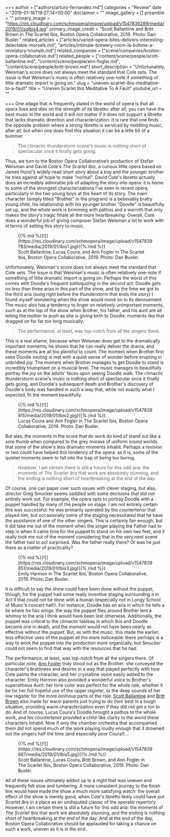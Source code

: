 +++
author = ["authors/arturo-fernandez.md"]
categories = "Review"
date = "2019-01-18T19:27:14+00:00"
disclaimer = ""
image_gallery = []
preamble = ""
primary_image = "https://res.cloudinary.com/schmopera/image/upload/v1547839289/media/2019/01/sqIbis4.jpg"
primary_image_credit = "Scott Ballantine and Britt Brown in The Scarlet Ibis, Boston Opera Collaborative, 2019. Photo: Dan Busler."
related_articles = ["articles/varied-opera-bites-delivers-interesting-delectable-morsels.md", "articles/intimate-brewery-room-la-bohme-a-revelatory-triumph.md"]
related_companies = ["scene/companies/boston-opera-collaborative.md"]
related_people = ["content/scene/people/scott-ballantine.md", "content/scene/people/ann-fogler.md", "content/scene/people/britt-brown.md"]
short_description = "Unfortunately, Weisman's score does not always meet the standard that Cote sets. The issue is that Weisman's music is often relatively one-note if something of little dramatic import is going on."
slug = "uneven-scarlet-ibis-meditative-to-a-fault"
title = "Uneven Scarlet Ibis Meditative To A Fault"
youtube_url = ""

+++
One adage that is frequently stated in the world of opera is that all opera lives and dies on the strength of its libretto: after all, you can have the best music in the world and it will not matter if it does not support a libretto that lacks dramatic direction and characterization. It is rare that one finds the opposite problem where a strong libretto is serviced by middling music, after all, but when one does find this situation it can be a little bit of a bummer.

> The climactic thunderstorm scene's music is nothing short of spectacular once it finally gets going.

Thus, we turn to the Boston Opera Collaborative’s production of Stefan Weisman and David Cote's _The Scarlet Ibis_, a curious little opera based on James Hurst's widely-read short story about a boy and the younger brother he tries against all hope to make "normal". David Cote's libretto actually does an incredibly admirable job of adapting the story into opera: it is home to some of the strongest characterizations I've seen in recent opera, particularly in the two young boys at the heart of its story. The main character (simply titled "Brother" in the program) is a believably bratty young child, his relationship with his younger brother "Doodle" is beautifully set up, and the whole work is brimming with pathos and a warmth that only makes the story's tragic finale all the more heartbreaking. Overall, Cote does a wonderful job of giving composer Stefan Weisman a lot to work with in terms of setting this story to music.

<figure data-type="image">{{% md %}}![](https://res.cloudinary.com/schmopera/image/upload/v1547839783/media/2019/01/Ibis1.jpg){{% /md %}}

<figcaption>Scott Ballantine, Lucas Coura, and Ann Fogler in The Scarlet Ibis, Boston Opera Collaborative, 2019. Photo: Dan Busler.</figcaption>

</figure>

Unfortunately, Weisman's score does not always meet the standard that Cote sets. The issue is that Weisman's music is often relatively one-note if something of little dramatic import is going on. Perhaps the worst of this comes with Doodle's frequent soliloquizing in the second act: Doodle gets no less than three arias in this part of the show, and by the time we got to the third aria (sung right before the thunderstorm that ends the story) I found myself wondering when the show would move on to its denouement. The music also has a tendency to linger on relatively unimportant moments, such as at the top of the show when Brother, his father, and his aunt are all telling the mother to push as she is giving birth to Doodle: moments like that dragged on for far too long musically.

> The performance, at least, was top-notch from all the singers there.

This is a real shame, because when Weisman does get to the dramatically important moments, he shows that he can really deliver the drama, and these moments are all too plentiful to count. The moment when Brother first sees Doodle smiling is met with a quiet sense of wonder before erupting in unbridled joy. The moment when Brother manages to get Doodle to stand is incredibly triumphant on a musical level. The music manages to beautifully portray the joy on the adults' faces upon seeing Doodle walk. The climactic thunderstorm scene's music is nothing short of spectacular once it finally gets going, and Doodle's subsequent death and Brother's discovery of Doodle's body was handled in such a way that, while not exactly what I expected, fit the moment beautifully.

<figure data-type="image">{{% md %}}![](https://res.cloudinary.com/schmopera/image/upload/v1547839815/media/2019/01/Ibis2.jpg){{% /md %}}

<figcaption>Lucas Coura and Ann Fogler in The Scarlet Ibis, Boston Opera Collaborative, 2019. Photo: Dan Busler.</figcaption>

</figure>

But alas, the moments in the score that do work do kind of stand out like a sore thumb when compared to the grey morass of uniform sound worlds that some of the show's less dramatic moments inhabit. Perhaps a revision or two could have helped this tendency of the opera: as it is, some of the quieter moments seem to fall into the trap of being too boring.

> However, I am certain there is still a future for this odd aria: the moments of _The Scarlet Ibis_ that work are absolutely stunning, and the ending is nothing short of heartbreaking at the end of the day.

Of course, one can paper over such issues with clever staging, but alas, director Greg Smucker seems saddled with some decisions that did not entirely work out. For example, the opera opts to portray Doodle with a puppet handled by many of the people on stage. I am not entirely certain this was successful: he was primarily operated by the countertenor that played him, but occasionally some of the staging necessitated that he have the assistance of one of the other singers. This is certainly fair enough, but it did take me out of the moment when the singer playing the Father had to step in when it came time for the puppet to stand on his own two feet, and it really took me out of the moment considering that in the very next scene the father had to act surprised. Was the father really there? Or was he just there as a matter of practicality?

<figure data-type="image">{{% md %}}![](https://res.cloudinary.com/schmopera/image/upload/v1547839851/media/2019/01/Ibis3.jpg){{% /md %}}

<figcaption>Emily Harmon in The Scarlet Ibis, Boston Opera Collaborative, 2019. Photo: Dan Busler.</figcaption>

</figure>

It is difficult to say the show could have been done without the puppet, though, for the puppet had some really inventive staging surrounding it in Act II that could not be done with a human (especially not in Longy School of Music's concert hall!). For instance, Doodle has an aria in which he tells a lie where he has wings: the way the puppet flies around Brother lent a whimsy to the aria I think would have been lost otherwise. Additionally, the puppet was critical to the climactic tableau in which Ibis and Doodle became one in death, and the moment would not have been nearly as effective without the puppet. But, as with the music, this made the earlier, less effective uses of the puppet all the more noticeable: there perhaps is a way to work the puppet into the production more organically, but Smucker could not seem to find that way with the resources that he had.

The performance, at least, was top-notch from all the singers there. Of particular note, [Ann Fogler](/scene/people/ann-fogler/) truly stood out as the Brother: she conveyed the character's brattiness and desires in a way that played perfectly with how Cote paints the character, and her crystalline voice easily added to the character. Emily Harmon also provided a wonderful voice to Brother's superstitious Aunt: her tone color was perfect for the whole role, whether it be for her full hopeful use of the upper register, or the deep sounds of her low register for the more ominous parts of the role. [Scott Ballantine](/scene/people/scott-ballantine/) and [Britt Brown](/scene/people/britt-brown/) also made for warm parents just trying to do their best in a tough situation, providing warm characterization even if they did not get a ton to do. And of course, Lucas Coura's Doodle brought a pathos to the whole work, and his countertenor provided a child-like clarity to the world these characters inhabit. Now if only the chamber orchestra that accompanied them did not spend much of the work playing loudly enough that it drowned out the singers half the time (and especially poor Coura!)...

<figure data-type="image">{{% md %}}![](https://res.cloudinary.com/schmopera/image/upload/v1547839887/media/2019/01/Ibis5.jpg){{% /md %}}

<figcaption>Scott Ballantine, Lucas Coura, Britt Brown, and Ann Fogler in The Scarlet Ibis, Boston Opera Collaborative, 2019. Photo: Dan Busler.</figcaption>

</figure>

All of these issues ultimately added up to a night that was uneven and frequently felt slow and lumbering. A more consistent journey to the finish line would have made the show a much more satisfying watch: the overall effect of the show is merely good, when Cote's libretto likely could have put _Scarlet Ibis_ in a place as an undisputed classic of the operatic repertory. However, I am certain there is still a future for this odd aria: the moments of _The Scarlet Ibis_ that work are absolutely stunning, and the ending is nothing short of heartbreaking at the end of the day. And at the end of the day, Boston Opera Collaborative should be applauded for taking a chance on such a work, uneven as it is in the end.